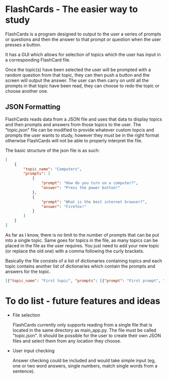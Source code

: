 # FlashCards - The easier way to study

FlashCards is a program designed to output to the user a series of prompts or questions and then the answer to that prompt or question when the user presses a button.

It has a GUI which allows for selection of topics which the user has input in a corresponding FlashCard file. 

Once the topic(s) have been selected the user will be prompted with a random question from that topic, they can then push a button and the screen will output the answer. The user can then carry on until all the prompts in that topic have been read, they can choose to redo the topic or choose another one.

## JSON Formatting

FlashCards reads data from a JSON file and uses that data to display topics and then prompts and answers from those topics to the user. The "topic.json" file can be modified to provide whatever custom topcis and prompts the user wants to study, however they must be in the right format otherwise FlashCards will not be able to properly interpret the file.

The basic structure of the json file is as such:
```json
[
    {
        "topic_name": "Computers",
        "prompts": [
            {
                "prompt": "How do you turn on a computer?",
                "answer": "Press the power button!"
            },
            {
                "prompt": "What is the best internet browser?",
                "answer": "Firefox!"
            }
        ]
    }
]
```
As far as I know, there is no limit to the number of prompts that can be put into a single topic. Same goes for topics in the file, as many topics can be placed in the file as the user requires. You just need to add your new topic (or replace the old one) with a comma following the curly brackets.

Basically the file consists of a list of dictionaries containing topics and each topic contains another list of dictionaries which contain the prompts and answers for the topic.
```json
[{"topic_name": "First topic", "prompts": [{"prompt": "First prompt", "answer": "First answer"}]}, {"topic_name": "Second topic", "prompts": [{"prompts": "First prompt", "answer": "First answer"}]}]
```

# To do list - future features and ideas
* File selection

   FlashCards currently only supports reading from a single file that is located in the same directory as main_app.py. The file must be called "topic.json". It should be possible for the user to create their own JSON files and select them from any location they choose.
* User input checking

   Answer checking could be included and would take simple input (eg, one or two word answers, single numbers, match single words from a sentence).